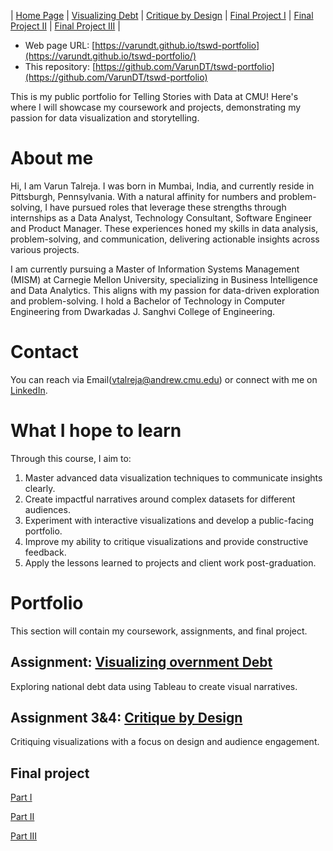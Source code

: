 | [Home Page](https://varundt.github.io/tswd-portfolio/) | [Visualizing Debt](visualizing-government-debt) | [Critique by Design](critique-by-design) | [Final Project I](final-project-part-one) | [Final Project II](final-project-part-two) | [Final Project III](final-project-part-three) |

- Web page URL: [https://varundt.github.io/tswd-portfolio](https://varundt.github.io/tswd-portfolio/)
- This repository: [https://github.com/VarunDT/tswd-portfolio](https://github.com/VarunDT/tswd-portfolio)

This is my public portfolio for Telling Stories with Data at CMU! Here's where I will showcase my coursework and projects, demonstrating my passion for data visualization and storytelling.

# About me
Hi, I am Varun Talreja. I was born in Mumbai, India, and currently reside in Pittsburgh, Pennsylvania. With a natural affinity for numbers and problem-solving, I have pursued roles that leverage these strengths through internships as a Data Analyst, Technology Consultant, Software Engineer and Product Manager. These experiences honed my skills in data analysis, problem-solving, and communication, delivering actionable insights across various projects.

I am currently pursuing a Master of Information Systems Management (MISM) at Carnegie Mellon University, specializing in Business Intelligence and Data Analytics. This aligns with my passion for data-driven exploration and problem-solving. I hold a Bachelor of Technology in Computer Engineering from Dwarkadas J. Sanghvi College of Engineering. 

# Contact
You can reach via Email(<vtalreja@andrew.cmu.edu>) or connect with me on [LinkedIn](https://www.linkedin.com/in/varun-talreja-0272851b2/).

# What I hope to learn
Through this course, I aim to:
1. Master advanced data visualization techniques to communicate insights clearly.
2. Create impactful narratives around complex datasets for different audiences.
3. Experiment with interactive visualizations and develop a public-facing portfolio.
4. Improve my ability to critique visualizations and provide constructive feedback.
5. Apply the lessons learned to projects and client work post-graduation.

# Portfolio
This section will contain my coursework, assignments, and final project.

## Assignment: [Visualizing overnment Debt](visualizing-government-debt)
Exploring national debt data using Tableau to create visual narratives.

## Assignment 3&4: [Critique by Design](critique-by-design)
Critiquing visualizations with a focus on design and audience engagement.

## Final project
[Part I](final-project-part-one)

[Part II](final-project-part-two)

[Part III](final-project-part-three)
